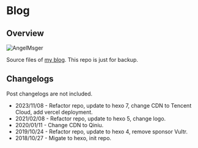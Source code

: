 # Blog

## Overview
![AngelMsger](https://blog.angelmsger.com/img/logo.png)

Source files of [my blog](https://blog.angelmsger.com/). This repo is just for backup.

## Changelogs
Post changelogs are not included.

* 2023/11/08 - Refactor repo, update to hexo 7, change CDN to Tencent Cloud, add vercel deployment.
* 2021/02/08 - Refactor repo, update to hexo 5, change logo.
* 2020/01/11 - Change CDN to Qiniu.
* 2019/10/24 - Refactor repo, update to hexo 4, remove sponsor Vultr.
* 2018/10/27 - Migate to hexo, init repo.